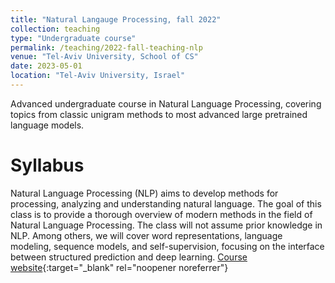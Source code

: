 ```yaml
---
title: "Natural Langauge Processing, fall 2022"
collection: teaching
type: "Undergraduate course"
permalink: /teaching/2022-fall-teaching-nlp
venue: "Tel-Aviv University, School of CS"
date: 2023-05-01
location: "Tel-Aviv University, Israel"
---
```

Advanced undergraduate course in Natural Language Processing, covering topics from classic unigram methods to most advanced large pretrained language models.
# Syllabus
Natural Language Processing (NLP) aims to develop methods for processing, analyzing and understanding natural language. The goal of this class is to provide a thorough overview of modern methods in the field of Natural Language Processing. The class will not assume prior knowledge in NLP. Among others, we will cover word representations, language modeling, sequence models, and self-supervision, focusing on the interface between structured prediction and deep learning. [Course website](https://www.ims.tau.ac.il/Tal/Syllabus/Syllabus_L.aspx?course=0368307701&year=2022){:target="_blank" rel="noopener noreferrer"}
